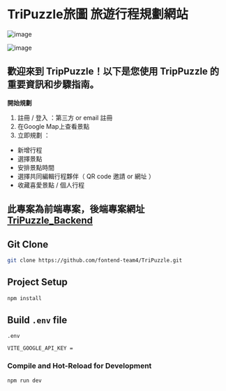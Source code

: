 # TriPuzzle旅圖  **旅遊行程規劃網站**
![image](https://github.com/user-attachments/assets/57cf426e-ce7a-404f-b7f3-4ac893c3081f)

![image](https://github.com/user-attachments/assets/bb4f72b6-10d7-43c0-9341-6716e1ac7fa7)

## 歡迎來到 TripPuzzle！以下是您使用 TripPuzzle 的重要資訊和步驟指南。

**開始規劃**

1. 註冊 / 登入 ：第三方 or email 註冊
2. 在Google Map上查看景點
3. 立即規劃 ：
* 新增行程
* 選擇景點
* 安排景點時間
* 選擇共同編輯行程夥伴（ QR code 邀請 or 網址 ）
* 收藏喜愛景點 / 個人行程




## 此專案為前端專案，後端專案網址 [TriPuzzle_Backend](https://github.com/fontend-team4/TriPuzzle_Backend)

## Git Clone
```sh
git clone https://github.com/fontend-team4/TriPuzzle.git
```

## Project Setup

```sh
npm install
```

## Build `.env` file
`.env`
```
VITE_GOOGLE_API_KEY = 
```
### Compile and Hot-Reload for Development

```sh
npm run dev
```
